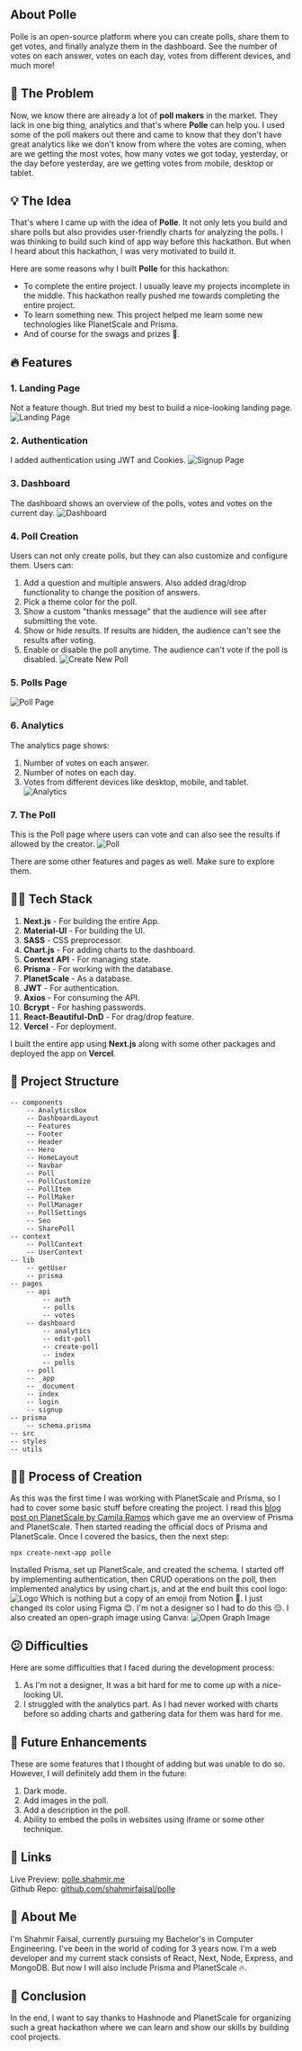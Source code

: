 ## About Polle

Polle is an open-source platform where you can create polls, share them to get votes, and finally analyze them in the dashboard. See the number of votes on each answer, votes on each day, votes from different devices, and much more!

## 🚩 The Problem

Now, we know there are already a lot of **poll makers** in the market. They lack in one big thing, analytics and that's where **Polle** can help you. I used some of the poll makers out there and came to know that they don't have great analytics like we don't know from where the votes are coming, when are we getting the most votes, how many votes we got today, yesterday, or the day before yesterday, are we getting votes from mobile, desktop or tablet.

## 💡 The Idea

That's where I came up with the idea of **Polle**. It not only lets you build and share polls but also provides user-friendly charts for analyzing the polls. I was thinking to build such kind of app way before this hackathon. But when I heard about this hackathon, I was very motivated to build it.

Here are some reasons why I built **Polle** for this hackathon:

- To complete the entire project. I usually leave my projects incomplete in the middle. This hackathon really pushed me towards completing the entire project.
- To learn something new. This project helped me learn some new technologies like PlanetScale and Prisma.
- And of course for the swags and prizes 🤣.

## 🔥 Features

### 1. Landing Page

Not a feature though. But tried my best to build a nice-looking landing page.
![Landing Page](https://cdn.hashnode.com/res/hashnode/image/upload/v1658944219483/b9mwMgjPo.png)

### 2. Authentication

I added authentication using JWT and Cookies.
![Signup Page](https://cdn.hashnode.com/res/hashnode/image/upload/v1658944187130/T8hRZSO3Q.png)

### 3. Dashboard

The dashboard shows an overview of the polls, votes and votes on the current day.
![Dashboard](https://cdn.hashnode.com/res/hashnode/image/upload/v1658944137653/kp4er1lJJ.png)

### 4. Poll Creation

Users can not only create polls, but they can also customize and configure them. Users can:

1. Add a question and multiple answers. Also added drag/drop functionality to change the position of answers.
1. Pick a theme color for the poll.
1. Show a custom "thanks message" that the audience will see after submitting the vote.
1. Show or hide results. If results are hidden, the audience can't see the results after voting.
1. Enable or disable the poll anytime. The audience can't vote if the poll is disabled.
   ![Create New Poll](https://cdn.hashnode.com/res/hashnode/image/upload/v1658944088199/oEage-OFb.png)

### 5. Polls Page

![Poll Page](https://cdn.hashnode.com/res/hashnode/image/upload/v1658992768663/o3woFnh2w.png)

### 6. Analytics

The analytics page shows:

1. Number of votes on each answer.
1. Number of notes on each day.
1. Votes from different devices like desktop, mobile, and tablet.
   ![Analytics](https://cdn.hashnode.com/res/hashnode/image/upload/v1658944437007/pn9HtFmd8.png)

### 7. The Poll

This is the Poll page where users can vote and can also see the results if allowed by the creator.
![Poll](https://cdn.hashnode.com/res/hashnode/image/upload/v1658945036252/Z2yjgoggB.png)

There are some other features and pages as well. Make sure to explore them.

## 👨‍💻 Tech Stack

1. **Next.js** - For building the entire App.
1. **Material-UI** - For building the UI.
1. **SASS** - CSS preprocessor.
1. **Chart.js** - For adding charts to the dashboard.
1. **Context API** - For managing state.
1. **Prisma** - For working with the database.
1. **PlanetScale** - As a database.
1. **JWT** - For authentication.
1. **Axios** - For consuming the API.
1. **Bcrypt** - For hashing passwords.
1. **React-Beautiful-DnD** - For drag/drop feature.
1. **Vercel** - For deployment.

I built the entire app using **Next.js** along with some other packages and deployed the app on **Vercel**.

## 🧱 Project Structure

```
-- components
    -- AnalyticsBox
    -- DashboardLayout
    -- Features
    -- Footer
    -- Header
    -- Hero
    -- HomeLayout
    -- Navbar
    -- Poll
    -- PollCustomize
    -- PollItem
    -- PollMaker
    -- PollManager
    -- PollSettings
    -- Seo
    -- SharePoll
-- context
    -- PollContext
    -- UserContext
-- lib
    -- getUser
    -- prisma
-- pages
    -- api
        -- auth
        -- polls
        -- votes
    -- dashboard
        -- analytics
        -- edit-poll
        -- create-poll
        -- index
        -- polls
    -- poll
    -- _app
    -- _document
    -- index
    -- login
    -- signup
-- prisma
    -- schema.prisma
-- src
-- styles
-- utils
```

## 😵‍💫 Process of Creation

As this was the first time I was working with PlanetScale and Prisma, so I had to cover some basic stuff before creating the project. I read this [blog post on PlanetScale by Camila Ramos](https://planetscale.com/blog/how-to-setup-next-js-with-prisma-and-planetscale) which gave me an overview of Prisma and PlanetScale. Then started reading the official docs of Prisma and PlanetScale. Once I covered the basics, then the next step:

```npm
npx create-next-app polle
```

Installed Prisma, set up PlanetScale, and created the schema. I started off by implementing authentication, then CRUD operations on the poll, then implemented analytics by using chart.js, and at the end built this cool logo:
![Logo](https://cdn.hashnode.com/res/hashnode/image/upload/v1658988177554/aEo74q9wz.png)
Which is nothing but a copy of an emoji from Notion 🤣. I just changed its color using Figma 😊. I'm not a designer so I had to do this 😔. I also created an open-graph image using Canva:
![Open Graph Image](https://cdn.hashnode.com/res/hashnode/image/upload/v1658988466883/_a6AC9uT8.png)

## 😕 Difficulties

Here are some difficulties that I faced during the development process:

1. As I'm not a designer, It was a bit hard for me to come up with a nice-looking UI.
1. I struggled with the analytics part. As I had never worked with charts before so adding charts and gathering data for them was hard for me.

## 🤖 Future Enhancements

These are some features that I thought of adding but was unable to do so. However, I will definitely add them in the future:

1. Dark mode.
1. Add images in the poll.
1. Add a description in the poll.
1. Ability to embed the polls in websites using iframe or some other technique.

## 🔗 Links

Live Preview: [polle.shahmir.me](https://polle.shahmir.me/)  
Github Repo: [github.com/shahmirfaisal/polle](https://github.com/shahmirfaisal/polle)

## 🧑 About Me

I'm Shahmir Faisal, currently pursuing my Bachelor's in Computer Engineering. I've been in the world of coding for 3 years now. I'm a web developer and my current stack consists of React, Next, Node, Express, and MongoDB. But now I will also include Prisma and PlanetScale 🔥.

## 🎇 Conclusion

In the end, I want to say thanks to Hashnode and PlanetScale for organizing such a great hackathon where we can learn and show our skills by building cool projects.
